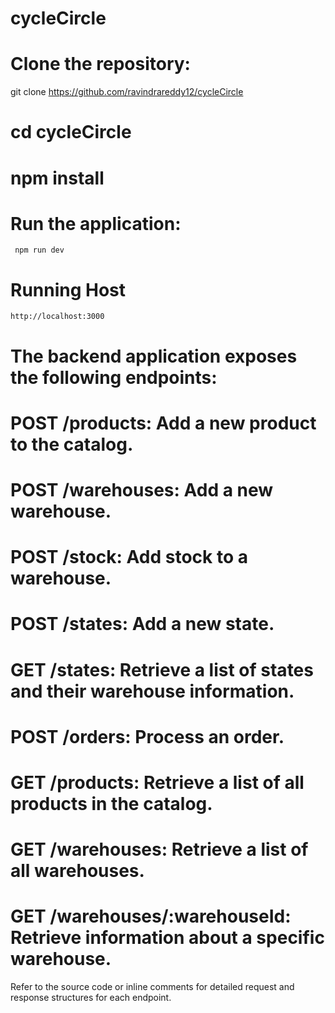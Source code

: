 # cycleCircle
# Clone the repository:
  git clone https://github.com/ravindrareddy12/cycleCircle
 # cd cycleCircle
# npm install
# Run the application:
     npm run dev
# Running Host
    http://localhost:3000
# The backend application exposes the following endpoints:

# POST /products: Add a new product to the catalog.
# POST /warehouses: Add a new warehouse.
# POST /stock: Add stock to a warehouse.
# POST /states: Add a new state.
# GET /states: Retrieve a list of states and their warehouse information.
# POST /orders: Process an order.
# GET /products: Retrieve a list of all products in the catalog.
# GET /warehouses: Retrieve a list of all warehouses.
# GET /warehouses/:warehouseId: Retrieve information about a specific warehouse.
Refer to the source code or inline comments for detailed request and response structures for each endpoint.
  
